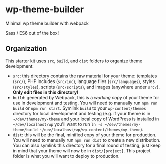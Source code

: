 # wp-theme-builder
Minimal wp theme builder with webpack

Sass / ES6 out of the box!

## Organization

This starter kit uses `src`, `build`, and `dist` folders to organize theme development:

* `src`: this directory contains the raw material for your theme: templates (`src/`), PHP includes (`src/inc`), language files (`src/languages`), styles (`src/styles`), scripts (`src/scripts`), and images (anywhere under `src/`). **Only edit files in this directory!**
* `build`: generated by Webpack, this is a *working copy* of your theme for use in development and testing. You will need to manually run `npm run build` or `npm run start`. Symlink `build` to your `wp-content/themes` directory for local development and testing (e.g. if your theme is in `~/dev/themes/my-theme` and your local copy of WordPress is installed in `~/dev/localhost/wp` you'll want to run `ln -s ~/dev/themes/my-theme/build ~/dev/localhost/wp/wp-content/themes/my-theme`).
* `dist`: this will be the final, minified copy of your theme for production. You will need to manually run `npm run dist` to create a new distribution. You can also symlink this directory for a final round of testing; just keep in mind that your theme will now be in `dist/[project]`. This project folder is what you will want to deploy to production.

